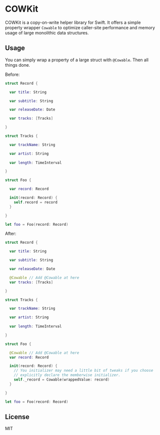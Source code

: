 # COWKit

COWKit is a copy-on-write helper library for Swift. It offers a simple
property wrapper `Cowable` to optimize caller-site performance and memory
usage of large monolithic data structures.

## Usage

You can simply wrap a property of a large struct with `@Cowable`. Then all
things done.

Before:

```swift
struct Record {

  var title: String

  var subtitle: String

  var releaseDate: Date

  var tracks: [Tracks]

}

struct Tracks {

  var trackName: String

  var artist: String
  
  var length: TimeInterval

}

struct Foo {

  var record: Record

  init(record: Record) {
    self.record = record
  }

}

let foo = Foo(record: Record)

```

After:

```swift
struct Record {

  var title: String

  var subtitle: String

  var releaseDate: Date

  @Cowable // Add @Cowable at here
  var tracks: [Tracks]

}

struct Tracks {

  var trackName: String

  var artist: String
  
  var length: TimeInterval

}

struct Foo {

  @Cowable // Add @Cowable at here
  var record: Record

  init(record: Record) {
    // You initializer may need a little bit of tweaks if you choose
    // explicitly declare the memberwise initializer.
    self._record = Cowable(wrappedValue: record)
  }

}

let foo = Foo(record: Record)

```

## License

MIT
